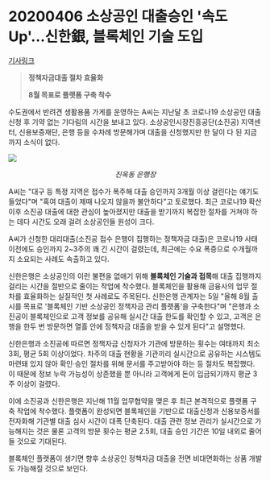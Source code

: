 # 20200406 소상공인 대출승인 '속도 Up'…신한銀, 블록체인 기술 도입

[기사링크](<https://www.mk.co.kr/news/economy/view/2020/04/354639/>)



> **정책자금대출 절차 효율화**
>
> **8월 목표로 플랫폼 구축 착수**



수도권에서 반려견 생활용품 가게를 운영하는 A씨는 지난달 초 코로나19 소상공인 대출 신청 후 기약 없는 기다림의 시간을 보내고 있다. 소상공인시장진흥공단(소진공) 지역센터, 신용보증재단, 은행 등을 수차례 방문해가며 대출을 신청했지만 한 달이 다 된 지금까지 소식이 없다.



![](https://file.mk.co.kr/meet/neds/2020/04/image_readtop_2020_354639_15860791404151066.jpg)

<center><i>진옥동 은행장</i></center>



A씨는 "대구 등 특정 지역은 접수가 폭주해 대출 승인까지 3개월 이상 걸린다는 얘기도 들었다"며 "혹여 대출이 제때 나오지 않을까 불안하다"고 토로했다. 최근 코로나19 확산 이후 소진공 대출에 대한 관심이 높아졌지만 대출을 받기까지 복잡한 절차를 거쳐야 하는 데다 시간도 오래 걸려 소상공인들 원성이 크다.



A씨가 신청한 대리대출(소진공 접수 은행이 집행하는 정책자금 대출)은 코로나19 사태 이전에도 승인까지 2~3주의 꽤 긴 시간이 걸렸는데, 최근에는 수요 폭증으로 수개월까지 소요되는 사례도 속출하고 있다.



신한은행은 소상공인의 이런 불편을 없애기 위해 **블록체인 기술과 접목**해 대출 집행까지 걸리는 시간을 절반으로 줄이는 작업에 착수했다. 블록체인을 활용해 금융사의 업무 절차를 효율화하는 실질적인 첫 사례로도 주목된다. 신한은행 관계자는 5일 "올해 8월 출시를 목표로 '블록체인 기반 소상공인 정책자금 관리 플랫폼'을 구축한다"며 "은행과 소진공이 블록체인으로 고객 정보를 공유해 실시간 대출 한도를 확인할 수 있고, 고객은 은행을 한두 번 방문하면 열흘 안에 정책자금 대출을 받을 수 있게 된다"고 설명했다.



신한은행과 소진공에 따르면 정책자금 신청자가 기관에 방문하는 횟수는 여태까지 최소 3회, 평균 5회 이상이었다. 차주의 대출 현황을 기관끼리 실시간으로 공유하는 시스템도 마련돼 있지 않아 확인·승인 절차를 위해 문서를 주고받아야 하는 등 절차도 복잡했다. 이 때문에 정보 누락 가능성이 상존했을 뿐 아니라 고객에게 돈이 입금되기까지 평균 3주 이상이 걸렸다.



이에 소진공과 신한은행은 지난해 11월 업무협약을 맺은 후 최근 본격적으로 플랫폼 구축 작업에 착수했다. 플랫폼이 완성되면 블록체인을 기반으로 대출신청과 신용보증서를 전자화해 기관별 대출 심사 시간이 대폭 단축된다. 대출 관련 정보 관리가 실시간으로 가능해지는 것은 물론 고객의 방문 횟수는 평균 2.5회, 대출 승인 기간은 10일 내외로 줄어들 것으로 기대된다.



블록체인 플랫폼이 생기면 향후 소상공인 정책자금 대출을 전면 비대면화하는 상품 개발도 가능해질 것으로 보인다.